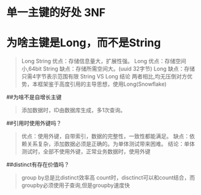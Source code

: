 # 单一主键的好处 3NF

# 为啥主键是Long，而不是String
>   Long 
> String 优点：存储信息量大，扩展性强。 
> Long   优点：存储空间小,64bit
> String 缺点：存储所需空间大。(uuid 32字节)
> Long   缺点：存储只需4字节表示范围有限
>String VS Long 结论
两者相比,均无压倒对方优势，本框架鉴于高度引用的主导思想，使用Long(Snowflake)

##为啥不是自增长主键
> 添加数据时，ID由数据库生成，多1次查询。

##引用时使用外键吗？
> 优点：使用外键，自带索引，数据的完整性，一致性都能满足。
> 缺点：依赖关系复杂，添加数据必须是正确的。为单体测试带来困难。
> 结论：单体测试时，全部不使用外键，正常业务数据时，使用外键

##distinct有存在价值吗？
>group by总是比distinct效率高
>count时，disctinct可以和count结合，而groupby必须使用子查询,但是groupby速度快
